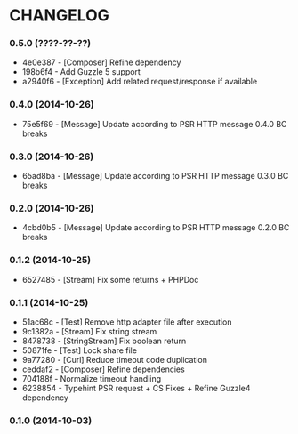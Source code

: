 # CHANGELOG

### 0.5.0 (????-??-??)

 * 4e0e387 - [Composer] Refine dependency
 * 198b6f4 - Add Guzzle 5 support
 * a2940f6 - [Exception] Add related request/response if available

### 0.4.0 (2014-10-26)

 * 75e5f69 - [Message] Update according to PSR HTTP message 0.4.0 BC breaks

### 0.3.0 (2014-10-26)

 * 65ad8ba - [Message] Update according to PSR HTTP message 0.3.0 BC breaks

### 0.2.0 (2014-10-26)

 * 4cbd0b5 - [Message] Update according to PSR HTTP message 0.2.0 BC breaks

### 0.1.2 (2014-10-25)

 * 6527485 - [Stream] Fix some returns + PHPDoc

### 0.1.1 (2014-10-25)

 * 51ac68c - [Test] Remove http adapter file after execution
 * 9c1382a - [Stream] Fix string stream
 * 8478738 - [StringStream] Fix boolean return
 * 50871fe - [Test] Lock share file
 * 9a77280 - [Curl] Reduce timeout code duplication
 * ceddaf2 - [Composer] Refine dependencies
 * 704188f - Normalize timeout handling
 * 6238854 - Typehint PSR request + CS Fixes + Refine Guzzle4 dependency

### 0.1.0 (2014-10-03)
